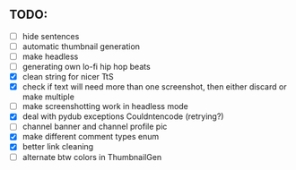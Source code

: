 ## TODO:

- [ ] hide sentences
- [ ] automatic thumbnail generation
- [ ] make headless
- [ ] generating own lo-fi hip hop beats
- [x] clean string for nicer TtS
- [x] check if text will need more than one screenshot, then either discard or make multiple
- [ ] make screenshotting work in headless mode
- [x] deal with pydub exceptions Couldntencode (retrying?)
- [ ] channel banner and channel profile pic
- [x] make different comment types enum
- [x] better link cleaning
- [ ] alternate btw colors in ThumbnailGen